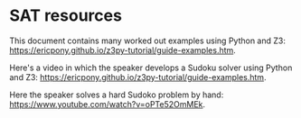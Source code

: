 # SAT resources

This document contains many worked out examples using Python and Z3: <https://ericpony.github.io/z3py-tutorial/guide-examples.htm>.

Here's a video in which the speaker develops a Sudoku solver using Python and Z3: <https://ericpony.github.io/z3py-tutorial/guide-examples.htm>.

Here the speaker solves a hard Sudoko problem by hand: <https://www.youtube.com/watch?v=oPTe52OmMEk>.
